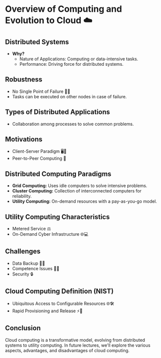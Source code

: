 # Overview of Computing and Evolution to Cloud ☁️

## Distributed Systems

- **Why?**
  - Nature of Applications: Computing or data-intensive tasks.
  - Performance: Driving force for distributed systems.

## Robustness

- No Single Point of Failure 🚫💥
- Tasks can be executed on other nodes in case of failure.

## Types of Distributed Applications

- Collaboration among processes to solve common problems.

## Motivations

- Client-Server Paradigm 🖥️🔄
- Peer-to-Peer Computing 👥

## Distributed Computing Paradigms

- **Grid Computing:** Uses idle computers to solve intensive problems.
- **Cluster Computing:** Collection of interconnected computers for reliability.
- **Utility Computing:** On-demand resources with a pay-as-you-go model.

## Utility Computing Characteristics

- Metered Service ⚖️
- On-Demand Cyber Infrastructure 🌐💻

## Challenges

- Data Backup 📂💾
- Competence Issues 💼🤔
- Security 🔒

## Cloud Computing Definition (NIST)

- Ubiquitous Access to Configurable Resources 🌐🛠️
- Rapid Provisioning and Release ⚡🔄

## Conclusion

Cloud computing is a transformative model, evolving from distributed systems to utility computing. In future lectures, we'll explore the various aspects, advantages, and disadvantages of cloud computing.
